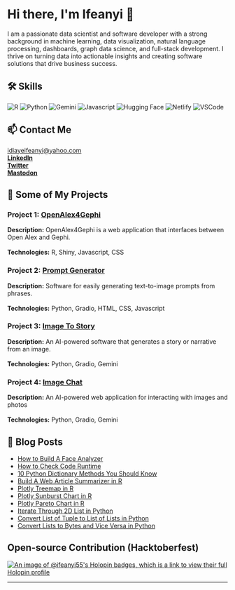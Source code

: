 <!-- Header -->

# Hi there, I'm Ifeanyi 👋

I am a passionate data scientist and software developer with a strong background in machine learning, data visualization, natural language processing, dashboards, graph data science, and full-stack development. I thrive on turning data into actionable insights and creating software solutions that drive business success.

## 🛠 Skills

![R](https://img.shields.io/badge/R-276DC3?style=for-the-badge&logo=r&logoColor=white)
![Python](https://img.shields.io/badge/Python-FFD43B?style=for-the-badge&logo=python&logoColor=blue)
![Gemini](https://img.shields.io/badge/Google%20Gemini-8E75B2?style=for-the-badge&logo=googlegemini&logoColor=white)
![Javascript](https://img.shields.io/badge/JavaScript-323330?style=for-the-badge&logo=javascript&logoColor=F7DF1E)
![Hugging Face](https://img.shields.io/badge/-HuggingFace-FDEE21?style=for-the-badge&logo=HuggingFace&logoColor=black)
![Netlify](https://img.shields.io/badge/Netlify-00C7B7?style=for-the-badge&logo=netlify&logoColor=white) 
![VSCode](https://img.shields.io/badge/VSCode-0078D4?style=for-the-badge&logo=visual%20studio%20code&logoColor=white)


## 📫 Contact Me

idiayeifeanyi@yahoo.com <br>
[<b>LinkedIn</b>](https://www.linkedin.com/in/ifeanyi-idiaye-09523abb/) <br>
[<b>Twitter</b>](https://twitter.com/Ifeanyidiaye) <br>
[<b>Mastodon</b>](https://mastodon.social/@Ifeanyi5)

  
## 💼 Some of My Projects

### Project 1: [OpenAlex4Gephi](https://openalex4gephi.netlify.app/)
<b>Description:</b> OpenAlex4Gephi is a web application that interfaces between Open Alex and Gephi.
<br><br>
<b>Technologies:</b> R, Shiny, Javascript, CSS

### Project 2: [Prompt Generator](https://ai-prompt-generator.netlify.app/)
<b>Description:</b> Software for easily generating text-to-image prompts from phrases.
<br><br>
<b>Technologies:</b> Python, Gradio, HTML, CSS, Javascript

### Project 3: [Image To Story](https://ifeanyi-image-to-story.hf.space/)
<b>Description:</b> An AI-powered software that generates a story or narrative from an image.
<br><br>
<b>Technologies:</b> Python, Gradio, Gemini

### Project 4: [Image Chat](https://ifeanyi-image-chat.hf.space/)
<b>Description:</b> An AI-powered web application for interacting with images and photos
<br><br>
<b>Technologies:</b> Python, Gradio, Gemini

## 📝 Blog Posts

- [How to Build A Face Analyzer](https://blog.devgenius.io/how-to-build-a-face-analyzer-with-deepface-gradio-5bfc49119ab9)
- [How to Check Code Runtime](https://blog.devgenius.io/how-to-check-code-runtime-in-r-python-and-javascript-8df22dfe6063)
- [10 Python Dictionary Methods You Should Know](https://blog.devgenius.io/10-python-dictionary-methods-you-should-know-0b955c8247b3)
- [Build A Web Article Summarizer in R](https://blog.devgenius.io/build-a-web-article-summarizer-in-r-b63390a806b8)
- [Plotly Treemap in R](https://statisticsglobe.com/plotly-treemap-r)
- [Plotly Sunburst Chart in R](https://statisticsglobe.com/plotly-sunburst-chart-r)
- [Plotly Pareto Chart in R](https://statisticsglobe.com/plotly-pareto-chart-r)
- [Iterate Through 2D List in Python](https://statisticsglobe.com/iterate-through-2d-list-python)
- [Convert List of Tuple to List of Lists in Python](https://statisticsglobe.com/convert-list-tuples-list-lists-python)
- [Convert Lists to Bytes and Vice Versa in Python](https://statisticsglobe.com/convert-list-bytes-vice-versa-python)

## Open-source Contribution (Hacktoberfest)
[![An image of @ifeanyi55's Holopin badges, which is a link to view their full Holopin profile](https://holopin.me/ifeanyi55)](https://holopin.io/@ifeanyi55)

---


